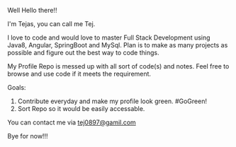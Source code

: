 Well Hello there!!

I'm Tejas, you can call me Tej. 

I love to code and would love to master Full Stack Development using Java8, Angular, SpringBoot and MySql.
Plan is to make as many projects as possible and figure out the best way to code things.

My Profile Repo is messed up with all sort of code(s) and notes. Feel free to browse and use code if it meets the requirement.


Goals:
  1. Contribute everyday and make my profile look green. #GoGreen!
  2. Sort Repo so it would be easily accessable.

You can contact me via tej0897@gamil.com

Bye for now!!!
